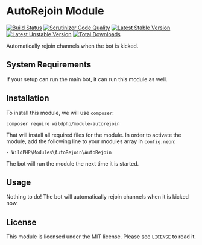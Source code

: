 # AutoRejoin Module
[![Build Status](https://scrutinizer-ci.com/g/WildPHP/module-autorejoin/badges/build.png?b=master)](https://scrutinizer-ci.com/g/WildPHP/module-autorejoin/build-status/master)
[![Scrutinizer Code Quality](https://scrutinizer-ci.com/g/WildPHP/module-autorejoin/badges/quality-score.png?b=master)](https://scrutinizer-ci.com/g/WildPHP/module-autorejoin/?branch=master)
[![Latest Stable Version](https://poser.pugx.org/wildphp/module-autorejoin/v/stable)](https://packagist.org/packages/wildphp/module-autorejoin)
[![Latest Unstable Version](https://poser.pugx.org/wildphp/module-autorejoin/v/unstable)](https://packagist.org/packages/wildphp/module-autorejoin)
[![Total Downloads](https://poser.pugx.org/wildphp/module-autorejoin/downloads)](https://packagist.org/packages/wildphp/module-autorejoin)

Automatically rejoin channels when the bot is kicked.

## System Requirements
If your setup can run the main bot, it can run this module as well.

## Installation
To install this module, we will use `composer`:

```composer require wildphp/module-autorejoin```

That will install all required files for the module. In order to activate the module, add the following line to your modules array in `config.neon`:

    - WildPHP\Modules\AutoRejoin\AutoRejoin

The bot will run the module the next time it is started.

## Usage
Nothing to do! The bot will automatically rejoin channels when it is kicked now.

## License
This module is licensed under the MIT license. Please see `LICENSE` to read it.
